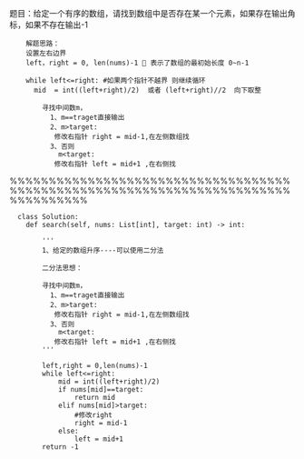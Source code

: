 题目：给定一个有序的数组，请找到数组中是否存在某一个元素，如果存在输出角标，如果不存在输出-1

        解题思路：
        设置左右边界
        left，right = 0, len(nums)-1 🚴 表示了数组的最初始长度 0~n-1
        
        while left<=right: #如果两个指针不越界 则继续循环
          mid  = int((left+right)/2)  或者 (left+right)//2  向下取整
          
            寻找中间数m，
              1、m==traget直接输出
              2、m>target:
               修改右指针 right = mid-1,在左侧数组找
              3、否则
                m<target:
               修改右指针 left = mid+1 ,在右侧找
          
  
   %%%%%%%%%%%%%%%%%%%%%%%%%%%%%%%%%%%%%%%%%%%%%%%%%%%%%%%%%%%%%%%%%%%%%%%%%%%%%%%%%% 
      
      
      
      class Solution:
        def search(self, nums: List[int], target: int) -> int:

            '''
            1、给定的数组升序----可以使用二分法

            二分法思想：

            寻找中间数m，
              1、m==traget直接输出
              2、m>target:
               修改右指针 right = mid-1,在左侧数组找
              3、否则
                m<target:
               修改右指针 left = mid+1 ,在右侧找
            '''

            left,right = 0,len(nums)-1
            while left<=right:
                mid = int((left+right)/2)
                if nums[mid]==target:
                    return mid
                elif nums[mid]>target:
                    #修改right
                    right = mid-1
                else:
                    left = mid+1
            return -1
